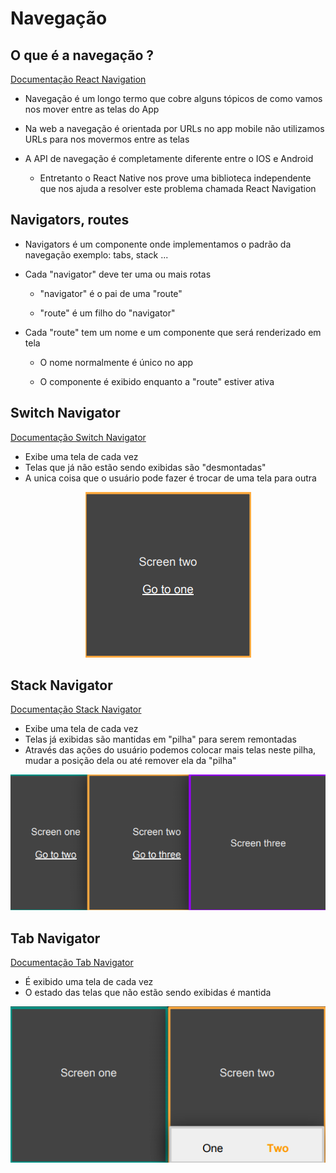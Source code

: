 #  Navegação


## O que é a navegação ? 

[Documentação React Navigation](https://reactnavigation.org/docs/getting-started)

-	Navegação é um longo termo que cobre alguns tópicos de como vamos nos mover entre as telas do App

-	Na web a navegação é orientada por URLs no app mobile não utilizamos URLs para nos movermos entre as telas 

-	A API de navegação é completamente diferente entre o  IOS e Android

	-	Entretanto o React Native nos prove uma biblioteca independente que nos ajuda a resolver este problema chamada React Navigation 


## Navigators, routes 

- Navigators é um componente onde implementamos o padrão  da navegação exemplo: tabs, stack ...

- Cada "navigator" deve ter uma ou mais rotas 
	- "navigator" é o pai de uma "route"

	-  "route" é um filho do "navigator" 
- Cada "route" tem um nome e um componente que será renderizado em tela

	- O nome normalmente é único no app
	
	- O componente é exibido enquanto a "route" estiver ativa


## Switch Navigator

[Documentação Switch Navigator](https://reactnavigation.org/docs/upgrading-from-4.x/#switch-navigator)

-	Exibe uma tela de cada vez 
-	Telas que já não estão sendo exibidas são "desmontadas" 
-	A unica coisa que o usuário pode fazer é trocar de uma tela para outra

<p  align="center">
<img  src="./.github/switchNavigator.png"  alt="Switch Navigator" >
</p>

## Stack Navigator

[Documentação Stack Navigator](https://reactnavigation.org/docs/4.x/stack-navigator-1.0/)

- Exibe uma tela de cada vez
- Telas já exibidas são mantidas em "pilha" para serem remontadas 
- Através das ações do usuário podemos colocar mais telas neste pilha, mudar a posição dela ou até remover ela da "pilha" 

<p  align="center">
<img  src="./.github/stackNavigator.png"  alt="Stack Navigator" >
</p>

## Tab Navigator 

[Documentação Tab Navigator](https://reactnavigation.org/docs/4.x/tab-based-navigation)

- É exibido uma tela de cada vez 
- O estado das telas que não estão sendo exibidas é mantida 

<p  align="center">
<img  src="./.github/tabNavigator.png"  alt="Tab Navigator" >
</p>